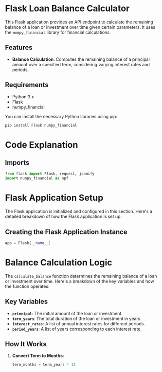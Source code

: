# Flask Loan Balance Calculator

This Flask application provides an API endpoint to calculate the remaining balance of a loan or investment over time given certain parameters. It uses the `numpy_financial` library for financial calculations.

## Features

- **Balance Calculation**: Computes the remaining balance of a principal amount over a specified term, considering varying interest rates and periods.

## Requirements

- Python 3.x
- Flask
- numpy_financial

You can install the necessary Python libraries using pip:

```bash
pip install Flask numpy_financial
```

# Code Explanation

## Imports

```python
from flask import Flask, request, jsonify
import numpy_financial as npf
```

# Flask Application Setup

The Flask application is initialized and configured in this section. Here's a detailed breakdown of how the Flask application is set up:

## Creating the Flask Application Instance

```python
app = Flask(__name__)
```

# Balance Calculation Logic

The `calculate_balance` function determines the remaining balance of a loan or investment over time. Here's a breakdown of the key variables and how the function operates:

## Key Variables

- **`principal`**: The initial amount of the loan or investment.
- **`term_years`**: The total duration of the loan or investment in years.
- **`interest_rates`**: A list of annual interest rates for different periods.
- **`period_years`**: A list of years corresponding to each interest rate.

## How It Works

1. **Convert Term to Months**:
   ```python
   term_months = term_years * 12

